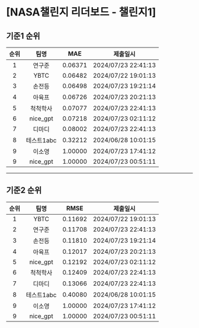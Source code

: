 # [NASA챌린지 리더보드 - 챌린지1]
## 기준1 순위
| 순위 | 팀명 | MAE | 제출일시 |
|:----:|:----:|:-----:|:----:|
| 1 | 연구준 | 0.06371 | 2024/07/23 22:41:13 |
| 2 | YBTC | 0.06482 | 2024/07/22 19:01:13 |
| 3 | 손전등 | 0.06498 | 2024/07/23 19:21:14 |
| 4 | 아육프 | 0.06726 | 2024/07/23 20:21:13 |
| 5 | 척척학사 | 0.07077 | 2024/07/23 22:41:13 |
| 6 | nice_gpt | 0.07218 | 2024/07/23 02:11:12 |
| 7 | 디마디 | 0.08002 | 2024/07/23 22:41:13 |
| 8 | 테스트1abc | 0.32212 | 2024/06/28 10:01:15 |
| 9 | 이소영 | 1.00000 | 2024/07/23 17:41:12 |
| 9 | nice_gpt | 1.00000 | 2024/07/23 00:51:11 |
___
## 기준2 순위
| 순위 | 팀명 | RMSE | 제출일시 |
|:----:|:----:|:-----:|:----:|
| 1 | YBTC | 0.11692 | 2024/07/22 19:01:13 |
| 2 | 연구준 | 0.11708 | 2024/07/23 22:41:13 |
| 3 | 손전등 | 0.11810 | 2024/07/23 19:21:14 |
| 4 | 아육프 | 0.12017 | 2024/07/23 20:21:13 |
| 5 | nice_gpt | 0.12192 | 2024/07/23 02:11:12 |
| 6 | 척척학사 | 0.12409 | 2024/07/23 22:41:13 |
| 7 | 디마디 | 0.13066 | 2024/07/23 22:41:13 |
| 8 | 테스트1abc | 0.40080 | 2024/06/28 10:01:15 |
| 9 | 이소영 | 1.00000 | 2024/07/23 17:41:12 |
| 9 | nice_gpt | 1.00000 | 2024/07/23 00:51:11 |
